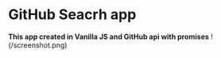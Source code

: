 # GitHub Seacrh app

**This app created in Vanilla JS and GitHub api with promises**
!(/screenshot.png)
